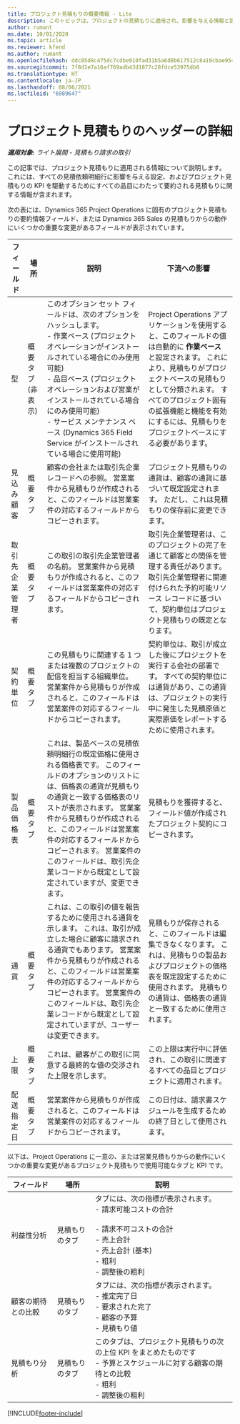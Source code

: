 ```yaml
---
title: プロジェクト見積もりの概要情報 - Lite
description: このトピックは、プロジェクトの見積もりに適用され、影響を与える情報と設定に関する情報を提供します。 (Sales)
author: rumant
ms.date: 10/01/2020
ms.topic: article
ms.reviewer: kfend
ms.author: rumant
ms.openlocfilehash: ddc85d8c475dc7cdbe910fad31b5a6d8b617512c8a19cbae9543cb7a3e1d409e
ms.sourcegitcommit: 7f8d1e7a16af769adb43d1877c28fdce53975db8
ms.translationtype: HT
ms.contentlocale: ja-JP
ms.lasthandoff: 08/06/2021
ms.locfileid: "6989647"
---
```

# <a name="header-details-for-project-quotes"></a>プロジェクト見積もりのヘッダーの詳細

_**適用対象:** ライト展開 - 見積もり請求の取引_

この記事では、プロジェクト見積もりに適用される情報について説明します。 これには、すべての見積依頼明細行に影響を与える設定、およびプロジェクト見積もりの KPI を駆動するためにすべての品目にわたって要約される見積もりに関する情報が含まれます。

次の表には、Dynamics 365 Project Operations に固有のプロジェクト見積もりの要約情報フィールド、または Dynamics 365 Sales の見積もりからの動作にいくつかの重要な変更があるフィールドが表示されています。

| **フィールド** | **場所** | **説明** | **下流への影響** |
| --- | --- | --- | --- |
| 型 | 概要タブ (非表示) | このオプション セット フィールドは、次のオプションをハッシュします。</br>- 作業ベース (プロジェクト オペレーションがインストールされている場合にのみ使用可能)</br>- 品目ベース (プロジェクト オペレーションおよび営業がインストールされている場合にのみ使用可能)</br>- サービス メンテナンス ベース (Dynamics 365 Field Service がインストールされている場合に使用可能) | Project Operations アプリケーションを使用すると、このフィールドの値は自動的に **作業ベース** と設定されます。 これにより、見積もりがプロジェクトベースの見積もりとして分類されます。 すべてのプロジェクト固有の拡張機能と機能を有効にするには、見積もりをプロジェクトベースにする必要があります。 |
| 見込み顧客 | 概要タブ | 顧客の会社または取引先企業レコードへの参照。 営業案件から見積もりが作成されると、このフィールドは営業案件の対応するフィールドからコピーされます。 | プロジェクト見積もりの通貨は、顧客の通貨に基づいて既定設定されます。 ただし、これは見積もりの保存前に変更できます。 |
| 取引先企業管理者 | 概要タブ | この取引の取引先企業管理者の名前。 営業案件から見積もりが作成されると、このフィールドは営業案件の対応するフィールドからコピーされます。 | 取引先企業管理者は、このプロジェクトの完了を通じて顧客との関係を管理する責任があります。 取引先企業管理者に関連付けられた予約可能リソース レコードに基づいて、契約単位はプロジェクト見積もりの既定となります。 |
| 契約単位 | 概要タブ | この見積もりに関連する 1 つまたは複数のプロジェクトの配信を担当する組織単位。 営業案件から見積もりが作成されると、このフィールドは営業案件の対応するフィールドからコピーされます。 | 契約単位は、取引が成立した後にプロジェクトを実行する会社の部署です。 すべての契約単位には通貨があり、この通貨は、プロジェクトの実行中に発生した見積原価と実際原価をレポートするために使用されます。 |
| 製品価格表 | 概要タブ | これは、製品ベースの見積依頼明細行の既定価格に使用される価格表です。 このフィールドのオプションのリストには、価格表の通貨が見積もりの通貨と一致する価格表のリストが表示されます。 営業案件から見積もりが作成されると、このフィールドは営業案件の対応するフィールドからコピーされます。 営業案件のこのフィールドは、取引先企業レコードから既定として設定されていますが、変更できます。 | 見積もりを獲得すると、フィールド値が作成されたプロジェクト契約にコピーされます。 |
| 通貨 | 概要タブ | これは、この取引の値を報告するために使用される通貨を示します。 これは、取引が成立した場合に顧客に請求される通貨でもあります。 営業案件から見積もりが作成されると、このフィールドは営業案件の対応するフィールドからコピーされます。 営業案件のこのフィールドは、取引先企業レコードから既定として設定されていますが、ユーザーは変更できます。 | 見積もりが保存されると、このフィールドは編集できなくなります。 これは、見積もりの製品およびプロジェクトの価格表を既定設定するために使用されます。 見積もりの通貨は、価格表の通貨と一致するために使用されます。 |
| 上限 | 概要タブ | これは、顧客がこの取引に同意する最終的な値の交渉された上限を示します。 | この上限は実行中に評価され、この取引に関連するすべての品目とプロジェクトに適用されます。 |
| 配送指定日 | 概要タブ | 営業案件から見積もりが作成されると、このフィールドは営業案件の対応するフィールドからコピーされます。 | この日付は、請求書スケジュールを生成するための終了日として使用されます。 |

以下は、Project Operations に一意の、または営業見積もりからの動作にいくつかの重要な変更があるプロジェクト見積もりで使用可能なタブと KPI です。

| **フィールド** | **場所** | **説明** |
| --- | --- | --- |
| 利益性分析 | 見積もりのタブ | タブには、次の指標が表示されます。</br>- 請求可能コストの合計</br></br>- 請求不可コストの合計</br>- 売上合計</br>- 売上合計 (基本)</br>- 粗利</br>- 調整後の粗利|
| 顧客の期待との比較 | 見積もりのタブ | タブには、次の指標が表示されます。</br>- 推定完了日</br>- 要求された完了</br>- 顧客の予算</br>- 見積もり値 |
| 見積もり分析 | 見積もりのタブ | このタブは、プロジェクト見積もりの次の上位 KPI をまとめたものです</br>- 予算とスケジュールに対する顧客の期待との比較</br>- 粗利</br>- 調整後の粗利 |


[!INCLUDE[footer-include](../../includes/footer-banner.md)]
